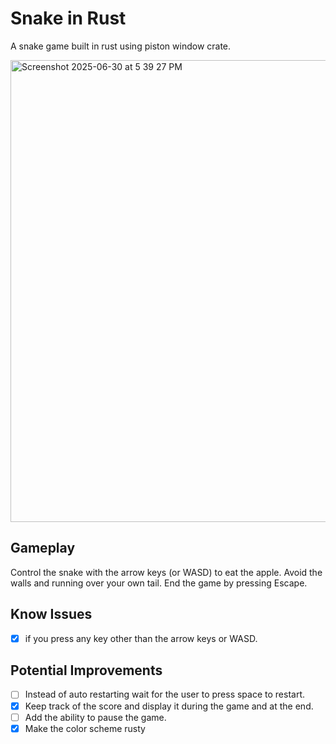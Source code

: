 # Snake in Rust

A snake game built in rust using piston window crate.

<img width="739" alt="Screenshot 2025-06-30 at 5 39 27 PM" src="https://github.com/user-attachments/assets/cbdd59d0-4886-424e-8f62-9d17b2dea691" />


## Gameplay

Control the snake with the arrow keys (or WASD) to eat the apple.
Avoid the walls and running over your own tail.
End the game by pressing Escape.

## Know Issues

- [x] if you press any key other than the arrow keys or WASD.

## Potential Improvements

- [ ] Instead of auto restarting wait for the user to press space to restart.
- [x] Keep track of the score and display it during the game and at the end.
- [ ] Add the ability to pause the game.
- [x] Make the color scheme rusty
